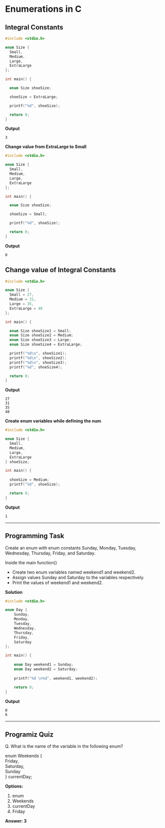 # Enumerations in C

## Integral Constants

```c
#include <stdio.h>

enum Size {
  Small, 
  Medium,
  Large,
  ExtraLarge
};

int main() {

  enum Size shoeSize;

  shoeSize = ExtraLarge;

  printf("%d", shoeSize);

  return 0;
}

```
**Output**
```
3

```
**Change value from ExtraLarge to Small**
```c
#include <stdio.h>

enum Size {
  Small, 
  Medium,
  Large,
  ExtraLarge
};

int main() {

  enum Size shoeSize;

  shoeSize = Small;

  printf("%d", shoeSize);

  return 0;
}

```
**Output**
```
0
```
## Change value of Integral Constants

```c
#include <stdio.h>

enum Size {
  Small = 27, 
  Medium = 31,
  Large = 35,
  ExtraLarge = 40
};

int main() {

  enum Size shoeSize1 = Small;
  enum Size shoeSize2 = Medium;
  enum Size shoeSize3 = Large;
  enum Size shoeSize4 = ExtraLarge;

  printf("%d\n", shoeSize1);
  printf("%d\n", shoeSize2);
  printf("%d\n", shoeSize3);
  printf("%d", shoeSize4);

  return 0;
}

```
**Output**
```
27
31
35
40
```

**Create enum variables while defining the num**

```c
#include <stdio.h>

enum Size {
  Small, 
  Medium,
  Large,
  ExtraLarge
} shoeSize;

int main() {
  
  shoeSize = Medium;
  printf("%d", shoeSize);

  return 0;
}

```
**Output**
```
1
```

---

## Programming Task
Create an enum with enum constants Sunday, Monday, Tuesday, Wednesday, Thursday, Friday, and Saturday.  

Inside the main function()  

- Create two enum variables named weekend1 and weekend2.  
- Assign values Sunday and Saturday to the variables respectively.  
- Print the values of weekend1 and weekend2.

**Solution**
```c
#include <stdio.h>

enum Day {
    Sunday,
    Monday,
    Tuesday,
    Wednesday,
    Thursday,
    Friday,
    Saturday
};

int main() {
    
    enum Day weekend1 = Sunday;
    enum Day weekend2 = Saturday;
    
    printf("%d \n%d", weekend1, weekend2);
    
    return 0;
}
```

**Output**
```
0
6
```
---
 
## Programiz Quiz
 
Q. What is the name of the variable in the following enum? 

enum Weekends {  
    Friday,  
    Saturday,  
    Sunday  
    } currentDay;

**Options:**
1. enum
1. Weekends
1. currentDay
1. Friday

**Answer: 3**


